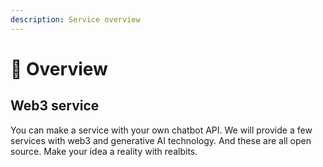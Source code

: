 ```yaml
---
description: Service overview
---
```


# 🎑 Overview

## Web3 service

You can make a service with your own chatbot API. We will provide a few services with web3 and generative AI technology. And these are all open source. Make your idea a reality with realbits.
